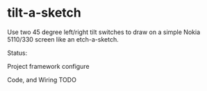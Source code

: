 tilt-a-sketch
==========

Use two 45 degree left/right tilt switches to draw on a simple Nokia 5110/330 screen like an etch-a-sketch.

Status:

Project framework configure

Code, and Wiring TODO


